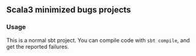## Scala3 minimized bugs projects

### Usage

This is a normal sbt project. You can compile code with `sbt compile`, and get the reported failures.
